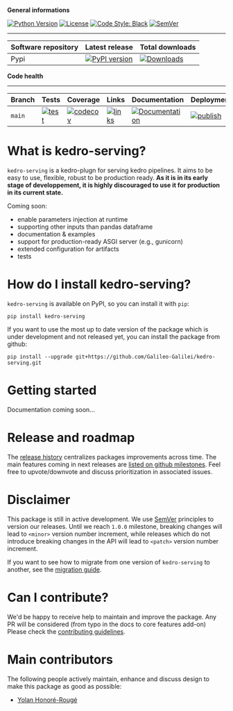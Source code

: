 **General informations**

[![Python Version](https://img.shields.io/badge/python-3.6%20%7C%203.7%20%7C%203.8-blue.svg)](https://pypi.org/project/kedro-serving/) [![License](https://img.shields.io/badge/license-Apache%202.0-blue.svg)](https://opensource.org/licenses/Apache-2.0) [![Code Style: Black](https://img.shields.io/badge/code%20style-black-black.svg)](https://github.com/ambv/black)
[![SemVer](https://img.shields.io/badge/semver-2.0.0-green)](https://semver.org/)

----------------------------------------------------------
| Software repository | Latest release                                                                                         | Total downloads                                                                                |
| ------------------- | ------------------------------------------------------------------------------------------------------ | ---------------------------------------------------------------------------------------------- |
| Pypi                | [![PyPI version](https://badge.fury.io/py/kedro-serving.svg)](https://pypi.org/project/kedro-serving/) | [![Downloads](https://pepy.tech/badge/kedro-serving)](https://pepy.tech/project/kedro-serving) |

**Code health**

----------------------------------------------------------
| Branch | Tests                                                                                                                                                                                          | Coverage                                                                                                                                                       | Links                                                                                                                                                                                                         | Documentation                                                                                                                             | Deployment                                                                                                                                                                                              | Activity                                                                                                                                                            |
| ------ | ---------------------------------------------------------------------------------------------------------------------------------------------------------------------------------------------- | -------------------------------------------------------------------------------------------------------------------------------------------------------------- | ------------------------------------------------------------------------------------------------------------------------------------------------------------------------------------------------------------- | ----------------------------------------------------------------------------------------------------------------------------------------- | ------------------------------------------------------------------------------------------------------------------------------------------------------------------------------------------------------- | ------------------------------------------------------------------------------------------------------------------------------------------------------------------- |
| `main` | [![test](https://github.com/Galileo-Galilei/kedro-serving/workflows/test/badge.svg?branch=main)](https://github.com/Galileo-Galilei/kedro-serving/actions?query=workflow%3Atest+branch%3Amain) | [![codecov](https://codecov.io/gh/Galileo-Galilei/kedro-serving/branch/main/graph/badge.svg)](https://codecov.io/gh/Galileo-Galilei/kedro-serving/branch/main) | [![links](https://github.com/Galileo-Galilei/kedro-serving/workflows/check-links/badge.svg?branch=main)](https://github.com/Galileo-Galilei/kedro-serving/actions?query=workflow%3Acheck-links+branch%3Amain) | [![Documentation](https://readthedocs.org/projects/kedro-serving/badge/?version=stable)](https://kedro-serving.readthedocs.io/en/stable/) | [![publish](https://github.com/Galileo-Galilei/kedro-serving/workflows/publish/badge.svg?branch=main)](https://github.com/Galileo-Galilei/kedro-serving/actions?query=branch%3Amain+workflow%3Apublish) | [![commit](https://img.shields.io/github/commits-since/Galileo-Galilei/kedro-serving/0.0.1)](https://github.com/Galileo-Galilei/kedro-serving/compare/0.0.1...main) |

# What is kedro-serving?

`kedro-serving` is a kedro-plugn for serving kedro pipelines. It aims to be easy to use, flexible, robust to be production ready. **As it is in its early stage of developpement, it is highly discouraged to use it for production in its current state.**  

Coming soon:
- enable parameters injection at runtime
- supporting other inputs than pandas dataframe
- documentation & examples
- support for production-ready ASGI server (e.g., gunicorn)
- extended configuration for artifacts
- tests

# How do I install kedro-serving?


``kedro-serving`` is available on PyPI, so you can install it with ``pip``:

```console
pip install kedro-serving
```

If you want to use the most up to date version of the package which is under development and not released yet, you can install the package from github:

```console
pip install --upgrade git+https://github.com/Galileo-Galilei/kedro-serving.git
```


# Getting started

Documentation coming soon...

# Release and roadmap

The [release history](https://github.com/Galileo-Galilei/kedro-serving/blob/main/CHANGELOG.md) centralizes packages improvements across time. The main features coming in next releases are [listed on github milestones](https://github.com/Galileo-Galilei/kedro-serving/milestones). Feel free to upvote/downvote and discuss prioritization in associated issues.

# Disclaimer

This package is still in active development. We use [SemVer](https://semver.org/) principles to version our releases. Until we reach `1.0.0` milestone, breaking changes will lead to `<minor>` version number increment, while releases which do not introduce breaking changes in the API will lead to `<patch>` version number increment.

If you want to see how to migrate from one version of `kedro-serving` to another, see the [migration guide](../docs/migration_guide.md).

# Can I contribute?

We'd be happy to receive help to maintain and improve the package. Any PR will be considered (from typo in the docs to core features add-on) Please check the [contributing guidelines](https://github.com/Galileo-Galilei/kedro-serving/blob/main/CONTRIBUTING.md).

# Main contributors

The following people actively maintain, enhance and discuss design to make this package as good as possible:

- [Yolan Honoré-Rougé](https://github.com/Galileo-Galilei)
